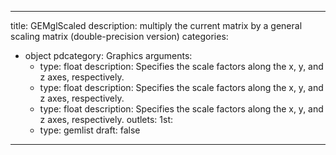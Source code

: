 
---
title: GEMglScaled
description: multiply the current matrix by a general scaling matrix (double-precision version)
categories:
  - object
pdcategory: Graphics
arguments:
    - type: float
      description: Specifies the scale factors along the x, y, and z axes, respectively.
    - type: float
      description: Specifies the scale factors along the x, y, and z axes, respectively.
    - type: float
      description: Specifies the scale factors along the x, y, and z axes, respectively.
outlets:
  1st:
    - type: gemlist
draft: false
---

